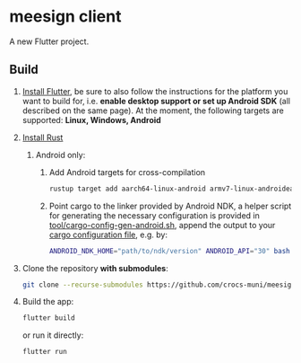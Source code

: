 # meesign client

A new Flutter project.

## Build

1. [Install Flutter](https://flutter.dev/docs/get-started/install), be sure to also follow the instructions for the platform you want to build for, i.e. **enable desktop support or set up Android SDK** (all described on the same page). At the moment, the following targets are supported: **Linux, Windows, Android**

2. [Install Rust](https://www.rust-lang.org/tools/install)
   1. Android only:
      1. Add Android targets for cross-compilation

         ```bash
         rustup target add aarch64-linux-android armv7-linux-androideabi x86_64-linux-android i686-linux-android
         ```

      2. Point cargo to the linker provided by Android NDK, a helper script for generating the necessary configuration is provided in [tool/cargo-config-gen-android.sh](tool/cargo-config-gen-android.sh), append the output to your [cargo configuration file](https://doc.rust-lang.org/cargo/reference/config.html#hierarchical-structure), e.g. by:

         ```bash
         ANDROID_NDK_HOME="path/to/ndk/version" ANDROID_API="30" bash ./tool/cargo-config-gen-android.sh >> ~/.cargo/config.toml
         ```

3. Clone the repository **with submodules**:

   ```bash
   git clone --recurse-submodules https://github.com/crocs-muni/meesign-client
   ```

4. Build the app:

   ```bash
   flutter build
   ```

   or run it directly:

   ```bash
   flutter run
   ```
